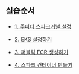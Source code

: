 


## 실습순서 ##

* [1. 주피터 스파크커널 설정](https://github.com/gnosia93/spark-on-eks/blob/main/jupyter-setup.md)

* [2. EKS 설정하기](https://github.com/gnosia93/spark-on-eks/blob/main/install-eks.md)

* [3. 퍼블릭 ECR 생성하기](https://github.com/gnosia93/spark-on-eks/blob/main/ecr-public.md)

* [4. 스파크 컨테이너 만들기](https://github.com/gnosia93/spark-on-eks/blob/main/spark-container.md)
